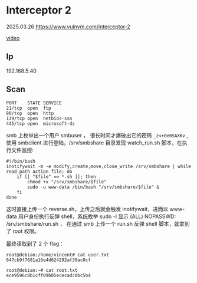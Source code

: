 # Interceptor 2

2025.03.26 https://www.vulnvm.com/interceptor-2

[video]()

## Ip

192.168.5.40

## Scan

```
PORT    STATE SERVICE
21/tcp  open  ftp
80/tcp  open  http
139/tcp open  netbios-ssn
445/tcp open  microsoft-ds
```

smb 上枚举出一个用户 smbuser ， 很长时间才爆破出它的密码 `_z<+0e05AXKv` , 使用 smbclient 进行登陆，/srv/smbshare 目录发现 watch_run.sh 脚本，在执行文件监控:

```
#!/bin/bash
inotifywait -m -e modify,create,move,close_write /srv/smbshare | while read path action file; do
    if [[ "$file" == *.sh ]]; then
        chmod +x "/srv/smbshare/$file"
        sudo -u www-data /bin/bash "/srv/smbshare/$file" &
    fi
done
```

这时直接上传一个 reverse.sh，上传之后就会触发 inotifywait，进而以 www-data 用户身份执行反弹 shell，系统枚举 sudo -l 显示 (ALL) NOPASSWD: /srv/smbshare/run.sh ， 在通过 smb 上传一个 run.sh 反弹 shell 脚本，就拿到了 root 权限。

最终读取到了 2 个 flag：

```
root@debian:/home/vincent# cat user.txt
647cb9f7681a16e4d624292af30ac0cf
```

```
root@debian:~# cat root.txt
ece9596c8b1cff09b05ececadc0bc5b4
```
